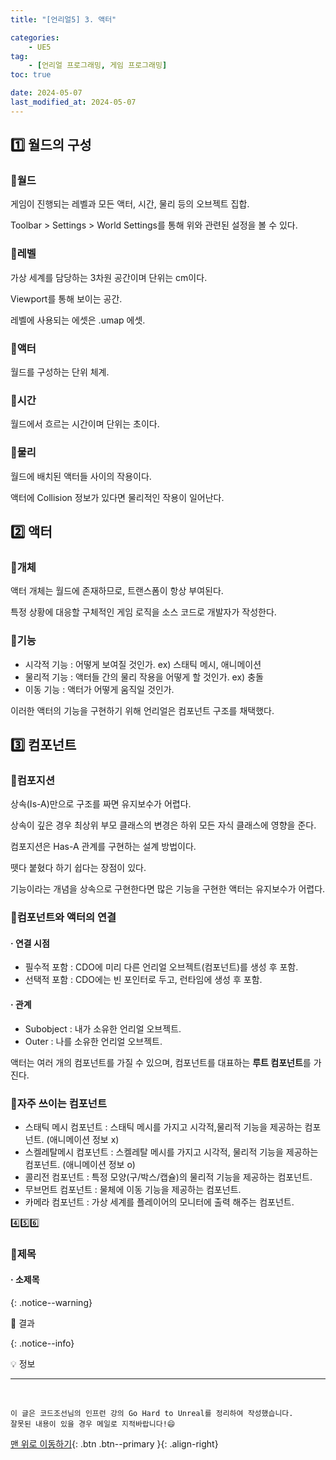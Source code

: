 ```yaml
---
title: "[언리얼5] 3. 액터"

categories: 
    - UE5
tag: 
    - [언리얼 프로그래밍, 게임 프로그래밍]
toc: true

date: 2024-05-07
last_modified_at: 2024-05-07
---
```


## 1️⃣ 월드의 구성

### 🔸월드

게임이 진행되는 레벨과 모든 액터, 시간, 물리 등의 오브젝트 집합.

Toolbar > Settings > World Settings를 통해 위와 관련된 설정을 볼 수 있다.



### 🔸레벨

가상 세계를 담당하는 3차원 공간이며 단위는 cm이다.

Viewport를 통해 보이는 공간.

레벨에 사용되는 에셋은 .umap 에셋.



### 🔸액터

월드를 구성하는 단위 체계.



### 🔸시간

월드에서 흐르는 시간이며 단위는 초이다.



### 🔸물리

월드에 배치된 액터들 사이의 작용이다.

액터에 Collision 정보가 있다면 물리적인 작용이 일어난다.



## 2️⃣ 액터

### 🔸개체

액터 개체는 월드에 존재하므로, 트랜스폼이 항상 부여된다.

특정 상황에 대응할 구체적인 게임 로직을 소스 코드로 개발자가 작성한다.



### 🔸기능

- 시각적 기능 : 어떻게 보여질 것인가. ex) 스태틱 메시, 애니메이션
- 물리적 기능 : 액터들 간의 물리 작용을 어떻게 할 것인가. ex) 충돌
- 이동 기능 : 액터가 어떻게 움직일 것인가.

이러한 액터의 기능을 구현하기 위해 언리얼은 컴포넌트 구조를 채택했다.



## 3️⃣ 컴포넌트

### 🔸컴포지션

상속(Is-A)만으로 구조를 짜면 유지보수가 어렵다.

상속이 깊은 경우 최상위 부모 클래스의 변경은 하위 모든 자식 클래스에 영향을 준다.

컴포지션은 Has-A 관계를 구현하는 설계 방법이다.

뗏다 붙혔다 하기 쉽다는 장점이 있다.

기능이라는 개념을 상속으로 구현한다면 많은 기능을 구현한 액터는 유지보수가 어렵다.



### 🔸컴포넌트와 액터의 연결

#### ·  연결 시점

- 필수적 포함 : CDO에 미리 다른 언리얼 오브젝트(컴포넌트)를 생성 후 포함.
- 선택적 포함 : CDO에는 빈 포인터로 두고, 런타임에 생성 후 포함.



#### ·  관계

- Subobject : 내가 소유한 언리얼 오브젝트.
- Outer : 나를 소유한 언리얼 오브젝트.



액터는 여러 개의 컴포넌트를 가질 수 있으며, 컴포넌트를 대표하는 **루트 컴포넌트**를 가진다.



### 🔸자주 쓰이는 컴포넌트

- 스태틱 메시 컴포넌트 : 스태틱 메시를 가지고 시각적,물리적 기능을 제공하는 컴포넌트. (애니메이션 정보 x)
- 스켈레탈메시 컴포넌트 : 스켈레탈 메시를 가지고 시각적, 물리적 기능을 제공하는 컴포넌트. (애니메이션 정보 o)
- 콜리전 컴포넌트 : 특정 모양(구/박스/캡슐)의 물리적 기능을 제공하는 컴포넌트.
- 무브먼트 컴포넌트 : 물체에 이동 기능을 제공하는 컴포넌트.
- 카메라 컴포넌트 : 가상 세계를 플레이어의 모니터에 출력 해주는  컴포넌트.







4️⃣5️⃣6️⃣



### 🔸제목

#### ·  소제목

{: .notice--warning}

🚀 결과

{: .notice--info}

💡 정보


***

<br>

    이 글은 코드조선님의 인프런 강의 Go Hard to Unreal를 정리하여 작성했습니다.
    잘못된 내용이 있을 경우 메일로 지적바랍니다!😄

[맨 위로 이동하기](#){: .btn .btn--primary }{: .align-right}


